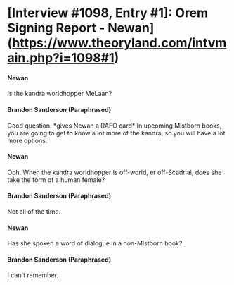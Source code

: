 # [Interview #1098, Entry #1]: Orem Signing Report - Newan](https://www.theoryland.com/intvmain.php?i=1098#1)

#### Newan

Is the kandra worldhopper MeLaan?

#### Brandon Sanderson (Paraphrased)

Good question. \*gives Newan a RAFO card\* In upcoming Mistborn books, you are going to get to know a lot more of the kandra, so you will have a lot more options.

#### Newan

Ooh. When the kandra worldhopper is off-world, er off-Scadrial, does she take the form of a human female?

#### Brandon Sanderson (Paraphrased)

Not all of the time.

#### Newan

Has she spoken a word of dialogue in a non-Mistborn book?

#### Brandon Sanderson (Paraphrased)

I can't remember.


